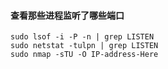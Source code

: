 #### 查看那些进程监听了哪些端口
    sudo lsof -i -P -n | grep LISTEN 
    sudo netstat -tulpn | grep LISTEN
    sudo nmap -sTU -O IP-address-Here
